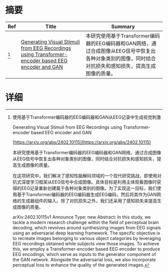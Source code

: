# 摘要

| Ref | Title | Summary |
| --- | --- | --- |
| [^1] | [Generating Visual Stimuli from EEG Recordings using Transformer-encoder based EEG encoder and GAN](https://arxiv.org/abs/2402.10115) | 本研究使用基于Transformer编码器的EEG编码器和GAN网络，通过合成图像从EEG信号中恢复出各种对象类别的图像，同时结合对抗损失和感知损失，提高生成图像的质量。 |

# 详细

[^1]: 使用基于Transformer编码器的EEG编码器和GAN从EEG记录中生成视觉刺激

    Generating Visual Stimuli from EEG Recordings using Transformer-encoder based EEG encoder and GAN

    [https://arxiv.org/abs/2402.10115](https://arxiv.org/abs/2402.10115)

    本研究使用基于Transformer编码器的EEG编码器和GAN网络，通过合成图像从EEG信号中恢复出各种对象类别的图像，同时结合对抗损失和感知损失，提高生成图像的质量。

    

    在这项研究中，我们解决了感知性脑解码领域的一个现代研究挑战，即使用对抗式深度学习框架从EEG信号中合成图像。具体目标是利用主体观看图像时获得的EEG记录重新创建属于各种对象类别的图像。为了实现这一目标，我们使用基于Transformer编码器的EEG编码器生成EEG编码，然后将其作为GAN网络的生成器组件的输入。除了对抗损失之外，我们还采用了感知损失来提高生成图像的质量。

    arXiv:2402.10115v1 Announce Type: new  Abstract: In this study, we tackle a modern research challenge within the field of perceptual brain decoding, which revolves around synthesizing images from EEG signals using an adversarial deep learning framework. The specific objective is to recreate images belonging to various object categories by leveraging EEG recordings obtained while subjects view those images. To achieve this, we employ a Transformer-encoder based EEG encoder to produce EEG encodings, which serve as inputs to the generator component of the GAN network. Alongside the adversarial loss, we also incorporate perceptual loss to enhance the quality of the generated images.
    

